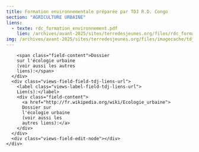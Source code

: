```yaml
---
title: Formation environnementale préparée par TDJ R.D. Congo
section: "AGRICULTURE URBAINE"
liens:
  - texte: rdc_formation_environnement.pdf
    lien: /archives/avant-2025/sites/terredesjeunes.org/files/rdc_formation_environnement_1.pdf
img: /archives/avant-2025/sites/terredesjeunes.org/files/imagecache/tdj_image_ressource/Screen%20shot%202011-04-21%20at%2012.55.15%20PM.png
---
```

        <span class="field-content">Dossier
        sur l'écologie urbaine
        (voir aussi les autres
        liens):</span>
      </div>
      <div class="views-field-field-tdj-liens-url">
        <label class="views-label-field-tdj-liens-url">
        Lien(s):</label>
        <div class="field-content">
          <a href="http://fr.wikipedia.org/wiki/Ecologie_urbaine">
          Dossier sur
          l'écologie urbaine
          (voir aussi les
          autres liens):</a>
        </div>
      </div>
      <div class="views-field-edit-node"></div>
    </div>
